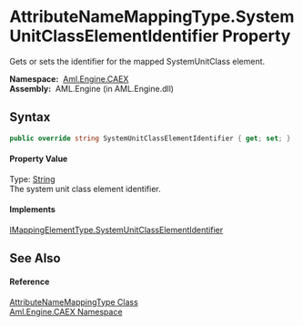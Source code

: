AttributeNameMappingType.SystemUnitClassElementIdentifier Property
==================================================================
Gets or sets the identifier for the mapped SystemUnitClass element.

  **Namespace:**  [Aml.Engine.CAEX][1]  
  **Assembly:**  AML.Engine (in AML.Engine.dll)

Syntax
------

```csharp
public override string SystemUnitClassElementIdentifier { get; set; }
```

#### Property Value
Type: [String][2]  
 The system unit class element identifier. 
#### Implements
[IMappingElementType.SystemUnitClassElementIdentifier][3]  


See Also
--------

#### Reference
[AttributeNameMappingType Class][4]  
[Aml.Engine.CAEX Namespace][1]  

[1]: ../README.md
[2]: https://docs.microsoft.com/dotnet/api/system.string
[3]: ../IMappingElementType/SystemUnitClassElementIdentifier.md
[4]: README.md
[5]: https://www.automationml.org
[6]: ../../icons/logoShade.png